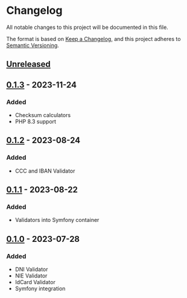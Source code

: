 # Changelog

All notable changes to this project will be documented in this file.

The format is based on [Keep a Changelog](https://keepachangelog.com/en/1.0.0/),
and this project adheres to [Semantic Versioning](https://semver.org/spec/v2.0.0.html).

## [Unreleased]

## [0.1.3] - 2023-11-24

### Added

- Checksum calculators
- PHP 8.3 support

## [0.1.2] - 2023-08-24

### Added

- CCC and IBAN Validator

## [0.1.1] - 2023-08-22

### Added

- Validators into Symfony container

## [0.1.0] - 2023-07-28

### Added

- DNI Validator
- NIE Validator
- IdCard Validator
- Symfony integration


[unreleased]: https://github.com/ajgarlag/AjglValidatorEs/compare/0.1.3...HEAD
[0.1.3]: https://github.com/ajgarlag/AjglValidatorEs/releases/tag/0.1.3
[0.1.2]: https://github.com/ajgarlag/AjglValidatorEs/releases/tag/0.1.2
[0.1.1]: https://github.com/ajgarlag/AjglValidatorEs/releases/tag/0.1.1
[0.1.0]: https://github.com/ajgarlag/AjglValidatorEs/releases/tag/0.1.0
